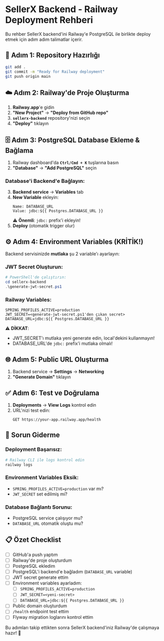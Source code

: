 # SellerX Backend - Railway Deployment Rehberi

Bu rehber SellerX backend'ini Railway'e PostgreSQL ile birlikte deploy etmek için adım adım talimatlar içerir.

## 🚀 Adım 1: Repository Hazırlığı

```bash
git add .
git commit -m "Ready for Railway deployment"
git push origin main
```

## ☁️ Adım 2: Railway'de Proje Oluşturma

1. **Railway.app**'e gidin
2. **"New Project"** → **"Deploy from GitHub repo"**
3. **`sellerx-backend`** repository'nizi seçin
4. **"Deploy"** tıklayın

## 🗄️ Adım 3: PostgreSQL Database Ekleme & Bağlama

1. Railway dashboard'da **`Ctrl/Cmd + K`** tuşlarına basın
2. **"Database"** → **"Add PostgreSQL"** seçin

### Database'i Backend'e Bağlayın:

3. **Backend service** → **Variables** tab
4. **New Variable** ekleyin:
   ```env
   Name: DATABASE_URL
   Value: jdbc:${{ Postgres.DATABASE_URL }}
   ```
   ⚠️ **Önemli**: `jdbc:` prefix'i ekleyin!
5. **Deploy** (otomatik trigger olur)

## ⚙️ Adım 4: Environment Variables (KRİTİK!)

Backend servisinizde **mutlaka** şu 2 variable'ı ayarlayın:

### JWT Secret Oluşturun:

```powershell
# PowerShell'de çalıştırın:
cd sellerx-backend
.\generate-jwt-secret.ps1
```

### Railway Variables:

```env
SPRING_PROFILES_ACTIVE=production
JWT_SECRET=<generate-jwt-secret.ps1'den çıkan secret>
DATABASE_URL=jdbc:${{ Postgres.DATABASE_URL }}
```

⚠️ **DİKKAT**:

- JWT_SECRET'ı mutlaka yeni generate edin, local'dekini kullanmayın!
- DATABASE_URL'de `jdbc:` prefix'i mutlaka olmalı!

## 🌐 Adım 5: Public URL Oluşturma

1. Backend service → **Settings** → **Networking**
2. **"Generate Domain"** tıklayın

## ✅ Adım 6: Test ve Doğrulama

1. **Deployments** → **View Logs** kontrol edin
2. URL'nizi test edin:
   ```
   GET https://your-app.railway.app/health
   ```

## 🔧 Sorun Giderme

### Deployment Başarısız:

```bash
# Railway CLI ile logs kontrol edin
railway logs
```

### Environment Variables Eksik:

- `SPRING_PROFILES_ACTIVE=production` var mı?
- `JWT_SECRET` set edilmiş mi?

### Database Bağlantı Sorunu:

- PostgreSQL service çalışıyor mu?
- `DATABASE_URL` otomatik oluştu mu?

## 📋 Özet Checklist

- [ ] GitHub'a push yaptım
- [ ] Railway'de proje oluşturdum
- [ ] PostgreSQL ekledim
- [ ] PostgreSQL'i backend'e bağladım (`DATABASE_URL` variable)
- [ ] JWT secret generate ettim
- [ ] Environment variables ayarladım:
  - [ ] `SPRING_PROFILES_ACTIVE=production`
  - [ ] `JWT_SECRET=<yeni-secret>`
  - [ ] `DATABASE_URL=jdbc:${{ Postgres.DATABASE_URL }}`
- [ ] Public domain oluşturdum
- [ ] `/health` endpoint test ettim
- [ ] Flyway migration loglarını kontrol ettim

Bu adımları takip ettikten sonra SellerX backend'iniz Railway'de çalışmaya hazır! 🎉
